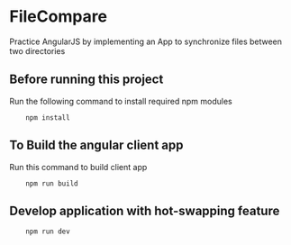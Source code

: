 # FileCompare
Practice AngularJS by implementing an App to synchronize files between two directories

## Before running this project ##

Run the following command to install required npm modules

        npm install

## To Build the angular client app ##

Run this command to build client app

        npm run build

## Develop application with hot-swapping feature ##

        npm run dev

